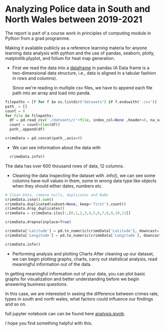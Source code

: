 # Analyzing Police data in South and North Wales between 2019-2021

The report is part of a course work in principles of computing module in Python from a grad programme.

Making it available publicly as a reference learning materia for anyone learning data analysis with python and the use of pandas, seaborn, plotly, matplotlib.plyplot, and folium for heat map generation.

- First we read the data into a [dataframe](https://www.tutorialspoint.com/python_pandas/python_pandas_dataframe.htm) in pandas (A Data frame is a two-dimensional data structure, i.e., data is aligned in a tabular fashion in rows and columns).

  Since we're reading in multiple csv files, we have to append each file path into an array and load into panda.

```py
filepaths = [f for f in os.listdir("datasets") if f.endswith('.csv')]
path_ = []
count = 0
for file in filepaths:
  df = pd.read_csv('./datasets//'+file, index_col=None ,header=0, na_values='NaN', keep_default_na=False)
  count = count+(len(df))
  path_.append(df)

crimeData = pd.concat(path_,axis=0)
```

- We can see information about the data with

```py
  crimeData.info()
```

The data has over 600 thousand rows of data, 12 columns.

- Cleaning the data
Inspecting the dataset with .info(), we can see some columns have null values in them, some in wrong data type like objects when they should either dates, numbers etc.

```py
# Clean Data, remove nulls, duplicates and NaNs
crimeData.isna().sum()
crimeData.duplicated(subset=None, keep='first').count()
crimeData.drop_duplicates()
crimeData = crimeData.iloc[:,[0,1,2,3,4,5,6,7,8,9,10,11]]

crimeData.dropna(inplace=True)

crimeData['Latitude'] = pd.to_numeric(crimeData['Latitude'], downcast='float')
crimeData['Longitude'] = pd.to_numeric(crimeData['Longitude'], downcast='float')

crimeData.info()
```

- Performing analysis and plotting Charts
After cleaning up our dataset, we can begin plotting graphs, charts, carry out statistical analysis, read meaningful information out of the data.

In getting meaningful information out of your data, you can plot basic graphs for visualization and better understanding before we begin answering business questions.

In this case, we are interested in seeing the difference between crimes rate, types in south and north wales, what factors could influence our findings and so on.

full jupyter notebook can can be found here [analysis.ipynb](./analysis.ipynb).

I hope you find something helpful with this.
